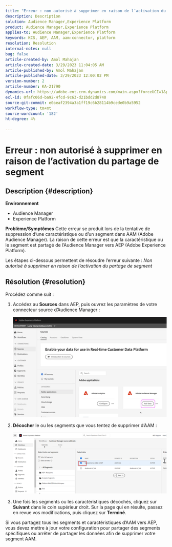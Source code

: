 ```yaml
---
title: "Erreur : non autorisé à supprimer en raison de l’activation du partage de segment"
description: Description
solution: Audience Manager,Experience Platform
product: Audience Manager,Experience Platform
applies-to: Audience Manager,Experience Platform
keywords: KCS, AEP, AAM, aam-connector, platform
resolution: Resolution
internal-notes: null
bug: false
article-created-by: Amol Mahajan
article-created-date: 3/29/2023 11:04:05 AM
article-published-by: Amol Mahajan
article-published-date: 3/29/2023 12:00:02 PM
version-number: 2
article-number: KA-21790
dynamics-url: https://adobe-ent.crm.dynamics.com/main.aspx?forceUCI=1&pagetype=entityrecord&etn=knowledgearticle&id=2959ba6a-21ce-ed11-b597-6045bd0065b6
exl-id: 0fafc06d-ba92-4fcd-9c63-d21bdd2d8740
source-git-commit: e0aeaf2394a3a1ff19c6b28114b9cede0b9a5952
workflow-type: tm+mt
source-wordcount: '182'
ht-degree: 4%

---
```


# Erreur : non autorisé à supprimer en raison de l’activation du partage de segment

## Description {#description}

<b>Environnement</b>
- Audience Manager
- Experience Platform



<b>Problème/Symptômes</b>
Cette erreur se produit lors de la tentative de suppression d’une caractéristique ou d’un segment dans AAM (Adobe Audience Manager). La raison de cette erreur est que la caractéristique ou le segment est partagé de l’Audience Manager vers AEP (Adobe Experience Platform).

Les étapes ci-dessous permettent de résoudre l’erreur suivante : *Non autorisé à supprimer en raison de l’activation du partage de segment*


## Résolution {#resolution}

Procédez comme suit :<br>


1. Accédez au <b>Sources</b> dans AEP, puis ouvrez les paramètres de votre connecteur source d’Audience Manager :



   ![](assets/fc2c0636-a6cd-ed11-b597-6045bd006239.png)


2. <b>Décocher</b> le ou les segments que vous tentez de supprimer d’AAM :

   ![](assets/48be788f-a6cd-ed11-b597-6045bd006239.png)
3. Une fois les segments ou les caractéristiques décochés, cliquez sur <b>Suivant</b> dans le coin supérieur droit. Sur la page qui en résulte, passez en revue vos modifications, puis cliquez sur <b>Terminé</b>.




Si vous partagez tous les segments et caractéristiques d’AAM vers AEP, vous devez mettre à jour votre configuration pour partager des segments spécifiques ou arrêter de partager les données afin de supprimer votre segment AAM.

